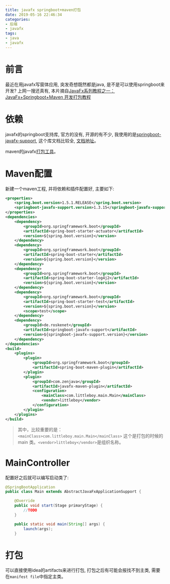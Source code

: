 ```yaml
---
title: javafx springboot+maven打包
date: 2019-05-16 22:46:34
categories:
- 后端
- javafx
tags:
- java
- javafx
---
```


# 前言

最近在用javafx写窗体应用, 突发奇想既然都是java, 是不是可以使用springboot来开发? 上网一搜还真有, 本片摘自[JavaFx系列教程之一：JavaFx+Springboot+Maven 开发打包教程](https://segmentfault.com/a/1190000014037443#articleHeader2)

<!--more-->
# 依赖

javafx的springboot支持库, 官方的没有, 开源的有不少, 我使用的是[springboot-javafx-support](https://github.com/roskenet/springboot-javafx-support), 这个库文档比较全, [文档地址](https://www.felixroske.de/page/programmierung/index.html)。

maven的javafx[打包工具](https://github.com/javafx-maven-plugin/javafx-maven-plugin)。

# Maven配置

新建一个maven工程, 并将依赖和插件配置好, 主要如下:

```xml
<properties>
    <spring.boot.version>1.5.1.RELEASE</spring.boot.version>
    <springboot-javafx-support.version>1.3.15</springboot-javafx-support.version>
</properties>
<dependencies>
    <dependency>
        <groupId>org.springframework.boot</groupId>
        <artifactId>spring-boot-starter-actuator</artifactId>
        <version>${spring.boot.version}</version>
    </dependency>
    <dependency>
        <groupId>org.springframework.boot</groupId>
        <artifactId>spring-boot-starter</artifactId>
        <version>${spring.boot.version}</version>
    </dependency>
    <dependency>
        <groupId>org.springframework.boot</groupId>
        <artifactId>spring-boot-starter-log4j2</artifactId>
        <version>${spring.boot.version}</version>
    </dependency>
    <dependency>
        <groupId>org.springframework.boot</groupId>
        <artifactId>spring-boot-starter-test</artifactId>
        <version>${spring.boot.version}</version>
        <scope>test</scope>
    </dependency>
    <dependency>
        <groupId>de.roskenet</groupId>
        <artifactId>springboot-javafx-support</artifactId>
        <version>${springboot-javafx-support.version}</version>
    </dependency>
</dependencies>
<build>
    <plugins>
        <plugin>
            <groupId>org.springframework.boot</groupId>
            <artifactId>spring-boot-maven-plugin</artifactId>
        </plugin>
        <plugin>
            <groupId>com.zenjava</groupId>
            <artifactId>javafx-maven-plugin</artifactId>
            <configuration>
                <mainClass>com.littleboy.main.Main</mainClass>
                <vendor>littleboy</vendor>
            </configuration>
        </plugin>
    </plugins>
</build>
```

> 其中，比较重要的是：`<mainClass>com.littleboy.main.Main</mainClass>` 这个是打包的时候的 main 类。`<vendor>littleboy</vendor>`是组织名称。

# MainController

配置好之后就可以编写启动类了:

```java
@SpringBootApplication
public class Main extends AbstractJavaFxApplicationSupport {

    @Override
    public void start(Stage primaryStage) {
        //TODO
    }

    public static void main(String[] args) {
        launch(args);
    }
```

# 打包

可以直接使用idea的artifacts来进行打包, 打包之后有可能会报找不到主类, 需要在`manifest file`中指定主类。
